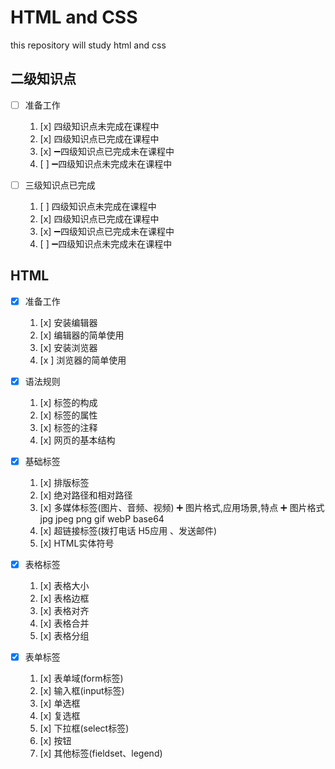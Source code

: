 # HTML and CSS

this repository will study  html and css

## 二级知识点

+ [ ] 准备工作

    1. [x]  四级知识点未完成在课程中
    2. [x]  四级知识点已完成在课程中
    3. [x] :heavy_minus_sign:四级知识点已完成未在课程中
    4. [ ] :heavy_minus_sign:四级知识点未完成未在课程中

+ [ ] 三级知识点已完成

    1. [ ]  四级知识点未完成在课程中
    2. [x]  四级知识点已完成在课程中
    3. [x] :heavy_minus_sign:四级知识点已完成未在课程中
    4. [ ] :heavy_minus_sign:四级知识点未完成未在课程中

## HTML

+ [x] 准备工作

    1. [x]  安装编辑器
    2. [x]  编辑器的简单使用
    3. [x]  安装浏览器
    4. [x ]  浏览器的简单使用

+ [x] 语法规则

    1. [x]  标签的构成
    2. [x]  标签的属性
    3. [x]  标签的注释
    4. [x]  网页的基本结构

+ [x] 基础标签

    1. [x]  排版标签
    2. [x]  绝对路径和相对路径
    3. [x]  多媒体标签(图片、音频、视频)
              :heavy_plus_sign:  图片格式,应用场景,特点
              :heavy_plus_sign:  图片格式   jpg jpeg png gif webP base64
    4. [x]  超链接标签(拨打电话 H5应用 、发送邮件)
    5. [x]  HTML实体符号

+ [x] 表格标签

    1. [x]  表格大小
    2. [x]  表格边框
    3. [x]  表格对齐
    4. [x]  表格合并
    5. [x]  表格分组

+ [x] 表单标签

    1. [x]  表单域(form标签)
    2. [x]  输入框(input标签)
    3. [x]  单选框
    4. [x]  复选框
    5. [x]  下拉框(select标签)
    6. [x]  按钮
    7. [x]  其他标签(fieldset、legend)
